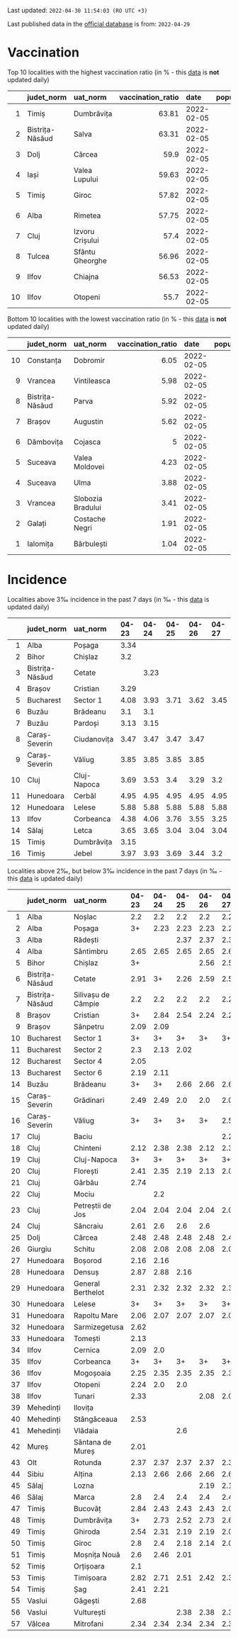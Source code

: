 Last updated: `2022-04-30 11:54:03 (RO UTC +3)`  
  
Last published data in the [official database](https://data.gov.ro/dataset/transparenta-covid) is from: `2022-04-29`
  
# Vaccination  
Top 10 localities with the highest vaccination ratio (in % - this [data](https://vaccinare-covid.gov.ro/situatia-vaccinarii-in-romania/) is **not** updated daily)  
  
|    | judet_norm      | uat_norm        |   vaccination_ratio | date       |   population |   dose_1 |
|---:|:----------------|:----------------|--------------------:|:-----------|-------------:|---------:|
|  1 | Timiș           | Dumbrăvița      |               63.81 | 2022-02-05 |        14668 |     9360 |
|  2 | Bistrița-Năsăud | Salva           |               63.31 | 2022-02-05 |         2753 |     1743 |
|  3 | Dolj            | Cârcea          |               59.9  | 2022-02-05 |         2838 |     1700 |
|  4 | Iași            | Valea Lupului   |               59.63 | 2022-02-05 |        10086 |     6014 |
|  5 | Timiș           | Giroc           |               57.82 | 2022-02-05 |        17954 |    10381 |
|  6 | Alba            | Rimetea         |               57.75 | 2022-02-05 |         1013 |      585 |
|  7 | Cluj            | Izvoru Crișului |               57.4  | 2022-02-05 |         1479 |      849 |
|  8 | Tulcea          | Sfântu Gheorghe |               56.96 | 2022-02-05 |          783 |      446 |
|  9 | Ilfov           | Chiajna         |               56.53 | 2022-02-05 |        28196 |    15939 |
| 10 | Ilfov           | Otopeni         |               55.7  | 2022-02-05 |        18314 |    10201 |
  
Bottom 10 localities with the lowest vaccination ratio (in % - this [data](https://vaccinare-covid.gov.ro/situatia-vaccinarii-in-romania/) is **not** updated daily)  
  
|    | judet_norm      | uat_norm          |   vaccination_ratio | date       |   population |   dose_1 |
|---:|:----------------|:------------------|--------------------:|:-----------|-------------:|---------:|
| 10 | Constanța       | Dobromir          |                6.05 | 2022-02-05 |         3702 |      224 |
|  9 | Vrancea         | Vintileasca       |                5.98 | 2022-02-05 |         1940 |      116 |
|  8 | Bistrița-Năsăud | Parva             |                5.92 | 2022-02-05 |         2585 |      153 |
|  7 | Brașov          | Augustin          |                5.62 | 2022-02-05 |         2116 |      119 |
|  6 | Dâmbovița       | Cojasca           |                5    | 2022-02-05 |         8975 |      449 |
|  5 | Suceava         | Valea Moldovei    |                4.23 | 2022-02-05 |         4680 |      198 |
|  4 | Suceava         | Ulma              |                3.88 | 2022-02-05 |         2242 |       87 |
|  3 | Vrancea         | Slobozia Bradului |                3.41 | 2022-02-05 |         8807 |      300 |
|  2 | Galați          | Costache Negri    |                1.91 | 2022-02-05 |         2727 |       52 |
|  1 | Ialomița        | Bărbulești        |                1.04 | 2022-02-05 |         7599 |       79 |
  
# Incidence  
Localities above 3‰ incidence in the past 7 days (in ‰ - this [data](https://data.gov.ro/dataset/transparenta-covid) is updated daily)  
  
|    | judet_norm      | uat_norm    | 04-23   | 04-24   | 04-25   | 04-26   | 04-27   | 04-28   | 04-29   |
|---:|:----------------|:------------|:--------|:--------|:--------|:--------|:--------|:--------|:--------|
|  1 | Alba            | Poșaga      | 3.34    |         |         |         |         |         |         |
|  2 | Bihor           | Chișlaz     | 3.2     |         |         |         |         |         |         |
|  3 | Bistrița-Năsăud | Cetate      |         | 3.23    |         |         |         |         |         |
|  4 | Brașov          | Cristian    | 3.29    |         |         |         |         |         |         |
|  5 | Bucharest       | Sector 1    | 4.08    | 3.93    | 3.71    | 3.62    | 3.45    | 3.04    |         |
|  6 | Buzău           | Brădeanu    | 3.1     | 3.1     |         |         |         |         |         |
|  7 | Buzău           | Pardoși     | 3.13    | 3.15    |         |         |         |         |         |
|  8 | Caraș-Severin   | Ciudanovița | 3.47    | 3.47    | 3.47    | 3.47    |         |         |         |
|  9 | Caraș-Severin   | Văliug      | 3.85    | 3.85    | 3.85    | 3.85    |         |         |         |
| 10 | Cluj            | Cluj-Napoca | 3.69    | 3.53    | 3.4     | 3.29    | 3.2     |         |         |
| 11 | Hunedoara       | Cerbăl      | 4.95    | 4.95    | 4.95    | 4.95    | 4.95    | 4.95    | 4.95    |
| 12 | Hunedoara       | Lelese      | 5.88    | 5.88    | 5.88    | 5.88    | 5.88    |         |         |
| 13 | Ilfov           | Corbeanca   | 4.38    | 4.06    | 3.76    | 3.55    | 3.25    |         |         |
| 14 | Sălaj           | Letca       | 3.65    | 3.65    | 3.04    | 3.04    | 3.04    | 3.04    | 3.04    |
| 15 | Timiș           | Dumbrăvița  | 3.15    |         |         |         |         |         |         |
| 16 | Timiș           | Jebel       | 3.97    | 3.93    | 3.69    | 3.44    | 3.2     |         |         |
  
Localities above 2‰, but below 3‰ incidence in the past 7 days (in ‰ - this [data](https://data.gov.ro/dataset/transparenta-covid) is updated daily)  
  
|    | judet_norm      | uat_norm           | 04-23   | 04-24   | 04-25   | 04-26   | 04-27   | 04-28   | 04-29   |
|---:|:----------------|:-------------------|:--------|:--------|:--------|:--------|:--------|:--------|:--------|
|  1 | Alba            | Noșlac             | 2.2     | 2.2     | 2.2     | 2.2     | 2.2     |         |         |
|  2 | Alba            | Poșaga             | 3+      | 2.23    | 2.23    | 2.23    | 2.23    | 2.23    |         |
|  3 | Alba            | Rădești            |         |         | 2.37    | 2.37    | 2.37    | 2.37    | 2.37    |
|  4 | Alba            | Sântimbru          | 2.65    | 2.65    | 2.65    | 2.65    | 2.65    | 2.65    |         |
|  5 | Bihor           | Chișlaz            | 3+      |         |         | 2.56    | 2.56    | 2.56    | 2.56    |
|  6 | Bistrița-Năsăud | Cetate             | 2.91    | 3+      | 2.26    | 2.59    | 2.59    | 2.59    | 2.59    |
|  7 | Bistrița-Năsăud | Silivașu de Câmpie | 2.2     | 2.2     | 2.2     | 2.2     | 2.2     | 2.2     | 2.2     |
|  8 | Brașov          | Cristian           | 3+      | 2.84    | 2.54    | 2.24    | 2.24    | 2.09    |         |
|  9 | Brașov          | Sânpetru           | 2.09    | 2.09    |         |         |         |         |         |
| 10 | Bucharest       | Sector 1           | 3+      | 3+      | 3+      | 3+      | 3+      | 3+      | 2.96    |
| 11 | Bucharest       | Sector 2           | 2.3     | 2.13    | 2.02    |         |         |         |         |
| 12 | Bucharest       | Sector 4           | 2.05    |         |         |         |         |         |         |
| 13 | Bucharest       | Sector 6           | 2.19    | 2.11    |         |         |         |         |         |
| 14 | Buzău           | Brădeanu           | 3+      | 3+      | 2.66    | 2.66    | 2.66    |         |         |
| 15 | Caraș-Severin   | Grădinari          | 2.49    | 2.49    | 2.0     | 2.0     | 2.0     |         |         |
| 16 | Caraș-Severin   | Văliug             | 3+      | 3+      | 3+      | 3+      | 2.57    | 2.57    |         |
| 17 | Cluj            | Baciu              |         |         |         |         | 2.23    | 2.23    | 2.45    |
| 18 | Cluj            | Chinteni           | 2.12    | 2.38    | 2.38    | 2.12    | 2.38    |         |         |
| 19 | Cluj            | Cluj-Napoca        | 3+      | 3+      | 3+      | 3+      | 3+      | 2.74    | 2.7     |
| 20 | Cluj            | Florești           | 2.41    | 2.35    | 2.19    | 2.13    | 2.0     |         |         |
| 21 | Cluj            | Gârbău             | 2.74    |         |         |         |         |         |         |
| 22 | Cluj            | Mociu              |         | 2.2     |         |         |         |         |         |
| 23 | Cluj            | Petreștii de Jos   | 2.04    | 2.04    | 2.04    | 2.04    | 2.04    | 2.04    | 2.04    |
| 24 | Cluj            | Sâncraiu           | 2.61    | 2.6     | 2.6     | 2.6     |         |         |         |
| 25 | Dolj            | Cârcea             | 2.48    | 2.48    | 2.48    | 2.48    | 2.48    |         |         |
| 26 | Giurgiu         | Schitu             | 2.08    | 2.08    | 2.08    | 2.08    | 2.08    | 2.08    | 2.08    |
| 27 | Hunedoara       | Boșorod            | 2.16    | 2.16    |         |         |         |         |         |
| 28 | Hunedoara       | Densuș             | 2.87    | 2.88    | 2.16    |         |         |         |         |
| 29 | Hunedoara       | General Berthelot  | 2.31    | 2.32    | 2.32    | 2.32    | 2.32    | 2.32    | 2.32    |
| 30 | Hunedoara       | Lelese             | 3+      | 3+      | 3+      | 3+      | 3+      | 2.94    |         |
| 31 | Hunedoara       | Rapoltu Mare       | 2.06    | 2.07    | 2.07    | 2.07    | 2.07    |         |         |
| 32 | Hunedoara       | Sarmizegetusa      | 2.62    |         |         |         |         |         |         |
| 33 | Hunedoara       | Tomești            | 2.13    |         |         |         |         |         |         |
| 34 | Ilfov           | Cernica            | 2.09    | 2.0     |         |         |         |         |         |
| 35 | Ilfov           | Corbeanca          | 3+      | 3+      | 3+      | 3+      | 3+      | 2.84    | 2.34    |
| 36 | Ilfov           | Mogoșoaia          | 2.25    | 2.35    | 2.35    | 2.35    | 2.35    | 2.03    |         |
| 37 | Ilfov           | Otopeni            | 2.24    | 2.0     | 2.0     |         |         |         |         |
| 38 | Ilfov           | Tunari             | 2.33    |         |         | 2.08    | 2.08    |         |         |
| 39 | Mehedinți       | Ilovița            |         |         |         |         |         |         | 2.36    |
| 40 | Mehedinți       | Stângăceaua        | 2.53    |         |         |         |         |         |         |
| 41 | Mehedinți       | Vlădaia            |         |         | 2.6     |         |         |         |         |
| 42 | Mureș           | Sântana de Mureș   | 2.01    |         |         |         |         |         |         |
| 43 | Olt             | Rotunda            | 2.37    | 2.37    | 2.37    | 2.37    | 2.37    |         |         |
| 44 | Sibiu           | Alțina             | 2.13    | 2.66    | 2.66    | 2.66    | 2.66    | 2.13    |         |
| 45 | Sălaj           | Lozna              |         |         |         | 2.19    | 2.19    | 2.19    | 2.19    |
| 46 | Sălaj           | Marca              | 2.8     | 2.4     | 2.4     | 2.4     | 2.4     | 2.4     | 2.0     |
| 47 | Timiș           | Bucovăț            | 2.84    | 2.43    | 2.43    | 2.43    | 2.03    |         |         |
| 48 | Timiș           | Dumbrăvița         | 3+      | 2.73    | 2.52    | 2.73    | 2.68    | 2.32    | 2.32    |
| 49 | Timiș           | Ghiroda            | 2.54    | 2.31    | 2.19    | 2.19    | 2.08    |         |         |
| 50 | Timiș           | Giroc              | 2.8     | 2.4     | 2.18    | 2.14    | 2.01    |         |         |
| 51 | Timiș           | Moșnița Nouă       | 2.6     | 2.46    | 2.01    |         |         |         |         |
| 52 | Timiș           | Orțișoara          | 2.1     |         |         |         |         |         |         |
| 53 | Timiș           | Timișoara          | 2.82    | 2.71    | 2.51    | 2.42    | 2.34    | 2.02    |         |
| 54 | Timiș           | Șag                | 2.41    | 2.21    |         |         |         |         |         |
| 55 | Vaslui          | Găgești            | 2.68    |         |         |         |         |         |         |
| 56 | Vaslui          | Vulturești         |         |         | 2.38    | 2.38    | 2.38    | 2.86    | 2.86    |
| 57 | Vâlcea          | Mitrofani          | 2.34    | 2.34    | 2.34    | 2.34    | 2.34    | 2.34    |         |